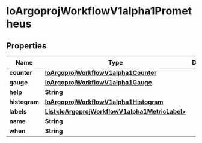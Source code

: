 

# IoArgoprojWorkflowV1alpha1Prometheus


## Properties

Name | Type | Description | Notes
------------ | ------------- | ------------- | -------------
**counter** | [**IoArgoprojWorkflowV1alpha1Counter**](IoArgoprojWorkflowV1alpha1Counter.md) |  |  [optional]
**gauge** | [**IoArgoprojWorkflowV1alpha1Gauge**](IoArgoprojWorkflowV1alpha1Gauge.md) |  |  [optional]
**help** | **String** |  |  [optional]
**histogram** | [**IoArgoprojWorkflowV1alpha1Histogram**](IoArgoprojWorkflowV1alpha1Histogram.md) |  |  [optional]
**labels** | [**List&lt;IoArgoprojWorkflowV1alpha1MetricLabel&gt;**](IoArgoprojWorkflowV1alpha1MetricLabel.md) |  |  [optional]
**name** | **String** |  |  [optional]
**when** | **String** |  |  [optional]



